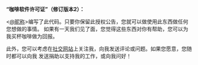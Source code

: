 **“咖啡软件许可证”（修订版本2）：**

<[@昵称][1]>编写了此代码。只要你保留此授权公告，您就可以做使用此东西做任何您想做的事情。
如果有一天我们见了面，您觉得这些东西对你有帮助，您可以为我买杯咖啡做为回报。

此外，您可以考虑在[社交网站][2]上关注我，向我发送评论或问题。如果您愿意，您随时都可以向我
发送捐助以支持我的工作，或向我问好！

  [1]: http://your-website.tld
  [2]: http://socialnetwork.tld/your-profile